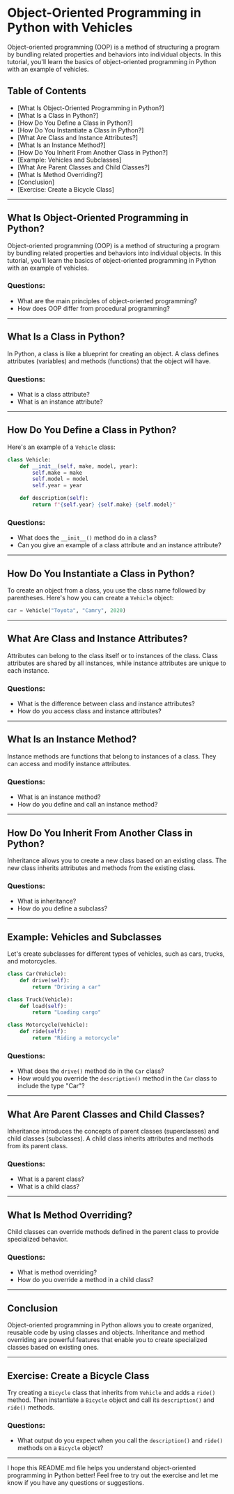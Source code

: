 # Object-Oriented Programming in Python with Vehicles

Object-oriented programming (OOP) is a method of structuring a program by bundling related properties and behaviors into individual objects. In this tutorial, you'll learn the basics of object-oriented programming in Python with an example of vehicles.

## Table of Contents

- [What Is Object-Oriented Programming in Python?]
- [What Is a Class in Python?]
- [How Do You Define a Class in Python?]
- [How Do You Instantiate a Class in Python?]
- [What Are Class and Instance Attributes?]
- [What Is an Instance Method?]
- [How Do You Inherit From Another Class in Python?]
- [Example: Vehicles and Subclasses]
- [What Are Parent Classes and Child Classes?]
- [What Is Method Overriding?]
- [Conclusion]
- [Exercise: Create a Bicycle Class]

---

## What Is Object-Oriented Programming in Python?

Object-oriented programming (OOP) is a method of structuring a program by bundling related properties and behaviors into individual objects. In this tutorial, you’ll learn the basics of object-oriented programming in Python with an example of vehicles.

### Questions:

- What are the main principles of object-oriented programming?
- How does OOP differ from procedural programming?

---

## What Is a Class in Python?

In Python, a class is like a blueprint for creating an object. A class defines attributes (variables) and methods (functions) that the object will have.

### Questions:

- What is a class attribute?
- What is an instance attribute?

---

## How Do You Define a Class in Python?

Here's an example of a `Vehicle` class:

```python
class Vehicle:
    def __init__(self, make, model, year):
        self.make = make
        self.model = model
        self.year = year

    def description(self):
        return f"{self.year} {self.make} {self.model}"
```

### Questions:

- What does the `__init__()` method do in a class?
- Can you give an example of a class attribute and an instance attribute?

---

## How Do You Instantiate a Class in Python?

To create an object from a class, you use the class name followed by parentheses. Here's how you can create a `Vehicle` object:

```python
car = Vehicle("Toyota", "Camry", 2020)
```

---

## What Are Class and Instance Attributes?

Attributes can belong to the class itself or to instances of the class. Class attributes are shared by all instances, while instance attributes are unique to each instance.

### Questions:

- What is the difference between class and instance attributes?
- How do you access class and instance attributes?

---

## What Is an Instance Method?

Instance methods are functions that belong to instances of a class. They can access and modify instance attributes.

### Questions:

- What is an instance method?
- How do you define and call an instance method?

---

## How Do You Inherit From Another Class in Python?

Inheritance allows you to create a new class based on an existing class. The new class inherits attributes and methods from the existing class.

### Questions:

- What is inheritance?
- How do you define a subclass?

---

## Example: Vehicles and Subclasses

Let's create subclasses for different types of vehicles, such as cars, trucks, and motorcycles.

```python
class Car(Vehicle):
    def drive(self):
        return "Driving a car"

class Truck(Vehicle):
    def load(self):
        return "Loading cargo"

class Motorcycle(Vehicle):
    def ride(self):
        return "Riding a motorcycle"
```

### Questions:

- What does the `drive()` method do in the `Car` class?
- How would you override the `description()` method in the `Car` class to include the type "Car"?

---

## What Are Parent Classes and Child Classes?

Inheritance introduces the concepts of parent classes (superclasses) and child classes (subclasses). A child class inherits attributes and methods from its parent class.

### Questions:

- What is a parent class?
- What is a child class?

---

## What Is Method Overriding?

Child classes can override methods defined in the parent class to provide specialized behavior.

### Questions:

- What is method overriding?
- How do you override a method in a child class?

---

## Conclusion

Object-oriented programming in Python allows you to create organized, reusable code by using classes and objects. Inheritance and method overriding are powerful features that enable you to create specialized classes based on existing ones.

---

## Exercise: Create a Bicycle Class

Try creating a `Bicycle` class that inherits from `Vehicle` and adds a `ride()` method. Then instantiate a `Bicycle` object and call its `description()` and `ride()` methods.

### Questions:

- What output do you expect when you call the `description()` and `ride()` methods on a `Bicycle` object?

---

I hope this README.md file helps you understand object-oriented programming in Python better! Feel free to try out the exercise and let me know if you have any questions or suggestions.
